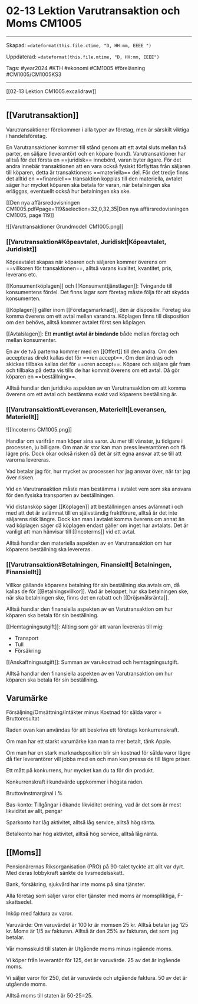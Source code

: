 # 02-13 Lektion Varutransaktion och Moms CM1005

---
Skapad: `=dateformat(this.file.ctime, "D, HH:mm, EEEE ")`

Uppdaterad: `=dateformat(this.file.mtime, "D, HH:mm, EEEE")`

Tags: #year2024 #KTH #ekonomi #CM1005 #föreläsning #CM1005/CM1005KS3

---
[[02-13 Lektion CM1005.excalidraw]]

---

## [[Varutransaktion]]

Varutransaktioner förekommer i alla typer av företag, men är särskilt viktiga i handelsföretag.

En Varutransaktioner kommer till stånd genom att ett avtal sluts mellan två parter, en säljare (leverantör) och en köpare (kund). Varutransaktioner har alltså för det första en ==juridisk== innebörd, varan byter ägare. För det andra innebär transaktionen att en vara också fysiskt förflyttas från säljaren till köparen, detta är transaktionens ==materiella== del. För det tredje finns det alltid en ==finansiell== transaktion kopplas till den materiella, avtalet säger hur mycket köparen ska betala för varan, när betalningen ska erläggas, eventuellt också hur betalningen ska ske.

[[Den nya affärsredovisningen CM1005.pdf#page=119&selection=32,0,32,35|Den nya affärsredovisningen CM1005, page 119]]

![[Varutransaktioner Grundmodell CM1005.png]]

### [[Varutransaktion#Köpeavtalet, Juridiskt|Köpeavtalet, Juridiskt]]

Köpeavtalet skapas när köparen och säljaren kommer överens om ==villkoren för transaktionen==, alltså varans kvalitet, kvantitet, pris, leverans etc.

[[Konsumentköplagen]] och [[Konsumenttjänstlagen]]: Tvingande till konsumentens fördel. Det finns lagar som företag måste följa för att skydda konsumenten.

[[Köplagen]] gäller inom [[Företagsmarknad]], den är dispositiv. Företag ska komma överens om ett avtal mellan varandra. Köplagen finns till disposition om den behövs, alltså kommer avtalet först sen köplagen.

[[Avtalslagen]]: Ett **muntligt avtal är bindande** både mellan företag och mellan konsumenter.

En av de två parterna kommer med en [[Offert]] till den andra. Om den accepteras direkt kallas det för ==ren accept==. Om den ändras och skickas tillbaka kallas det för ==oren accept==. Köpare och säljare går fram och tillbaka på detta vis tills de har kommit överens om ett avtal. Då gör köparen en ==beställning==.

Alltså handlar den juridiska aspekten av en Varutransaktion om att komma överens om ett avtal och bestämma exakt vad köparens beställning är.

### [[Varutransaktion#Leveransen, Materiellt|Leveransen, Materiellt]]

![[Incoterms CM1005.png]]

Handlar om varifrån man köper sina varor. Ju mer till vänster, ju tidigare i processen, ju billigare. Om man är stor kan man press leverantören och få lägre pris. Dock ökar också risken då det är sitt egna ansvar att se till att varorna levereras.

Vad betalar jag för, hur mycket av processen har jag ansvar över, när tar jag över risken.

Vid en Varutransaktion måste man bestämma i avtalet vem som ska ansvara för den fysiska transporten av beställningen.

Vid distansköp säger [[Köplagen]] att beställningen anses avlämnat i och med att det är avlämnat till en självständig fraktförare, alltså är det inte säljarens risk längre. Dock kan man i avtalet komma överens om annat än vad köplagen säger då köplagen endast gäller om inget har avtalats. Det är vanligt att man hänvisar till [[Incoterms]] vid ett avtal.

Alltså handlar den materiella aspekten av en Varutransaktion om hur köparens beställning ska levereras.

### [[Varutransaktion#Betalningen, Finansiellt| Betalningen, Finansiellt]]

Villkor gällande köparens betalning för sin beställning ska avtals om, då kallas de för [[Betalningsvillkor]]. Vad är beloppet, hur ska betalningen ske, när ska betalningen ske, finns det en rabatt och [[Dröjsmålsränta]].

Alltså handlar den finansiella aspekten av en Varutransaktion om hur köparen ska betala för sin beställning.

[[Hemtagningsutgift]]: Allting som gör att varan levereras till mig:

- Transport
- Tull
- Försäkring

[[Anskaffningsutgift]]: Summan av varukostnad och hemtagningsutgift.

Alltså handlar den finansiella aspekten av en Varutransaktion om hur köparen ska betala för sin beställning.

## Varumärke

Försäljning/Omsättning/Intäkter minus Kostnad för sålda varor = Bruttoresultat

Raden ovan kan användas för att beskriva ett företags konkurrenskraft.

Om man har ett starkt varumärke kan man ta mer betalt, tänk Apple.

Om man har en stark marknadsposition blir sin kostnad för sålda varor lägre då fler leverantörer vill jobba med en och man kan pressa de till lägre priser.

Ett mått på konkurrens, hur mycket kan du ta för din produkt.

Konkurrenskraft i kundvärde uppkommer i högsta raden.

Bruttovinstmarginal i %

Bas-konto: Tillgångar i ökande likviditet ordning, vad är det som är mest likviditet av allt, pengar

Sparkonto har låg aktivitet, alltså låg service, alltså hög ränta.

Betalkonto har hög aktivitet, alltså hög service, alltså låg ränta.

## [[Moms]]

Pensionärernas Riksorganisation (PRO) på 90-talet tyckte att allt var dyrt. Med deras lobbykraft sänkte de livsmedelsskatt.

Bank, försäkring, sjukvård har inte moms på sina tjänster.

Alla företag som säljer varor eller tjänster med moms är momspliktiga, F-skattsedel.

Inköp med faktura av varor.

Varuvärde: Om varuvärdet är 100 kr är momsen 25 kr. Alltså betalar jag 125 kr. Moms är 1/5 av fakturan. Alltså är den 25% av fakturan, det som jag betalar.

Vår momsskuld till staten är Utgående moms minus ingående moms.

Vi köper från leverantör för 125, det är varuvärde. 25 av det är ingående moms.

Vi säljer varor för 250, det är varuvärde och utgående faktura. 50 av det är utgående moms.

Alltså moms till staten är 50-25=25.
